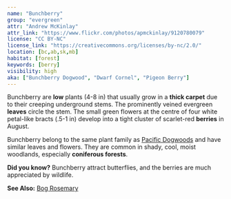 ```yaml
---
name: "Bunchberry"
group: "evergreen"
attr: "Andrew McKinlay"
attr_link: "https://www.flickr.com/photos/apmckinlay/9120780079"
license: "CC BY-NC"
license_link: "https://creativecommons.org/licenses/by-nc/2.0/"
location: [bc,ab,sk,mb]
habitat: [forest]
keywords: [berry]
visibility: high
aka: ["Bunchberry Dogwood", "Dwarf Cornel", "Pigeon Berry"]
---
```

Bunchberry are **low** plants (4-8 in) that usually grow in a **thick carpet** due to their creeping underground stems. The prominently veined evergreen **leaves** circle the stem. The small green flowers at the centre of four white petal-like bracts (.5-1 in) develop into a tight cluster of scarlet-red **berries** in August.

Bunchberry belong to the same plant family as [Pacific Dogwoods](/trees/pacdog/) and have similar leaves and flowers. They are common in shady, cool, moist woodlands, especially **coniferous forests**.

**Did you know?** Bunchberry attract butterflies, and the berries are much appreciated by wildlife.

<!-- generated, do not edit -->
**See Also:**
[Bog Rosemary](/plants/bogrose/)
